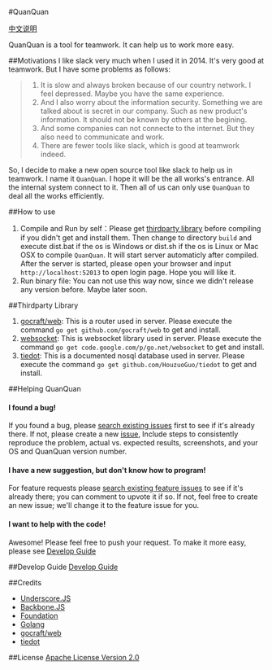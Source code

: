 #QuanQuan

[中文说明](README_cn.md)

QuanQuan is a tool for teamwork. It can help us to work more easy.

##Motivations
I like slack very much when I used it in 2014. It's very good at teamwork. But I have some problems as follows:
>1. It is slow and always broken because of our country network. I feel depressed. Maybe you have the same experience.
>2. And I also worry about the information security. Something we are talked about is secret in our company. Such as new product's information. It should not be known by others at the begining. 
>3. And some companies can not connecte to the internet. But they also need to communicate and work.
>4. There are fewer tools like slack, which is good at teamwork indeed.

So, I decide to make a new open source tool like slack to help us in teamwork. I name it `QuanQuan`. I hope it will be the all works's entrance. All the internal system connect to it. Then all of us can only use `QuanQuan` to deal all the works efficiently.

##How to use
1. Compile and Run by self：Please get [thirdparty library](#thirdparty) before compiling if you didn't get and install them. Then change to directory `build` and execute dist.bat if the os is Windows or dist.sh if the os is Linux or Mac OSX to compile `QuanQuan`. It will start server automaticly after compiled. After the server is started, please open your browser and input `http://localhost:52013` to open login page. Hope you will like it.
2. Run binary file: You can not use this way now, since we didn't release any version before. Maybe later soon. 

##<a name="thirdparty" id="thirdpartyt">Thirdparty Library</a>
1. [gocraft/web](https://github.com/gocraft/web): This is a router used in server. Please execute the command `go get github.com/gocraft/web` to get and install.
2. [websocket](https://code.google.com/p/go.net/websocket): This is websocket library used in server. Please execute the command `go get code.google.com/p/go.net/websocket` to get and install.
3. [tiedot](https://github.com/HouzuoGuo/tiedot):  This is a documented nosql database used in server. Please execute the command `go get github.com/HouzuoGuo/tiedot` to get and install.

##Helping QuanQuan

#### I found a bug!

If you found a bug, please [search existing issues](https://github.com/anzhihun/quanquan/issues) first  to
see if it's already there. If not, please create a new [issue](https://github.com/anzhihun/quanquan/issues), Include steps to consistently reproduce the problem, actual vs. expected results, screenshots, and your OS and
QuanQuan version number. 

#### I have a new suggestion, but don't know how to program!

For feature requests please [search existing feature issues](https://github.com/anzhihun/quanquan/issues) to
see if it's already there; you can comment to upvote it if so. If not, feel free to create an new issue; we'll
change it to the feature issue for you.

#### I want to help with the code!

Awesome! Please feel free to push your request. To make it more easy, please see [Develop Guide](#developGuide)

##<a name="developGuide" id="developGuide">Develop Guide</a>
[Develop Guide](https://github.com/anzhihun/quanquan/wiki/Develop-Guide)

##Credits
* [Underscore.JS](http://underscorejs.org/)
* [Backbone.JS](http://backbonejs.org/)
* [Foundation](http://foundation.zurb.com/)
* [Golang](https://golang.org/)
* [gocraft/web](https://github.com/gocraft/web)
* [tiedot](https://github.com/HouzuoGuo/tiedot)

##License
[Apache License Version 2.0](LICENSE)
